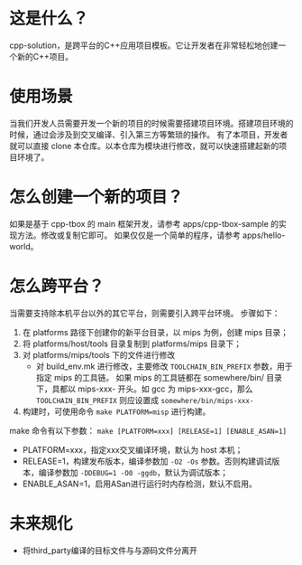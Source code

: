# 这是什么？
cpp-solution，是跨平台的C++应用项目模板。它让开发者在非常轻松地创建一个新的C++项目。

# 使用场景

当我们开发人员需要开发一个新的项目的时候需要搭建项目环境。搭建项目环境的时候，通过会涉及到交叉编译、引入第三方等繁琐的操作。
有了本项目，开发者就可以直接 clone 本仓库。以本仓库为模块进行修改，就可以快速搭建起新的项目环境了。

# 怎么创建一个新的项目？

如果是基于 cpp-tbox 的 main 框架开发，请参考 apps/cpp-tbox-sample 的实现方法。修改或复制它即可。
如果仅仅是一个简单的程序，请参考 apps/hello-world。

# 怎么跨平台？

当需要支持除本机平台以外的其它平台，则需要引入跨平台环境。
步骤如下：

1. 在 platforms 路径下创建你的新平台目录，以 mips 为例，创建 mips 目录；
2. 将 platforms/host/tools 目录复制到 platforms/mips 目录下；
3. 对 platforms/mips/tools 下的文件进行修改
   - 对 build\_env.mk 进行修改，主要修改 `TOOLCHAIN_BIN_PREFIX` 参数，用于指定 mips 的工具链。
     如果 mips 的工具链都在 somewhere/bin/ 目录下，具都以 mips-xxx- 开头。如 gcc 为 mips-xxx-gcc，那么 `TOOLCHAIN_BIN_PREFIX` 则应设置成 `somewhere/bin/mips-xxx-`
4. 构建时，可使用命令 `make PLATFORM=misp` 进行构建。

make 命令有以下参数：
`make [PLATFORM=xxx] [RELEASE=1] [ENABLE_ASAN=1]`

- PLATFORM=xxx，指定xxx交叉编译环境，默认为 host 本机；
- RELEASE=1，构建发布版本，编译参数加 `-O2 -Os` 参数。否则构建调试版本，编译参数加 `-DDEBUG=1 -O0 -ggdb`，默认为调试版本；
- ENABLE\_ASAN=1，启用ASan进行运行时内存检测，默认不启用。

# 未来规化

- 将third\_party编译的目标文件与与源码文件分离开
